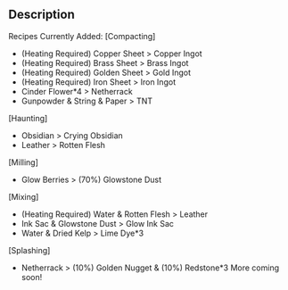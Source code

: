 ## Description
Recipes Currently Added:
[Compacting]
- (Heating Required) Copper Sheet > Copper Ingot
- (Heating Required) Brass Sheet > Brass Ingot
- (Heating Required) Golden Sheet > Gold Ingot
- (Heating Required) Iron Sheet > Iron Ingot
- Cinder Flower*4 > Netherrack
- Gunpowder & String & Paper > TNT

[Haunting]
- Obsidian > Crying Obsidian
- Leather > Rotten Flesh

[Milling]
- Glow Berries > (70%) Glowstone Dust

[Mixing]
- (Heating Required) Water & Rotten Flesh > Leather
- Ink Sac & Glowstone Dust > Glow Ink Sac
- Water & Dried Kelp > Lime Dye*3

[Splashing]
- Netherrack > (10%) Golden Nugget & (10%) Redstone*3
More coming soon!
